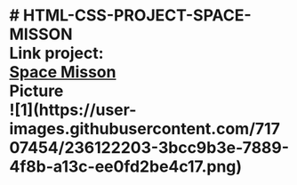 <h1># HTML-CSS-PROJECT-SPACE-MISSON <br>
Link project: <br>
<a href="https://bangnguyendong.github.io/HTML-CSS-PROJECT-SPACE-MISSON/#index.html">Space Misson</a> <br>
Picture <br>
![1](https://user-images.githubusercontent.com/71707454/236122203-3bcc9b3e-7889-4f8b-a13c-ee0fd2be4c17.png)
</h1>
